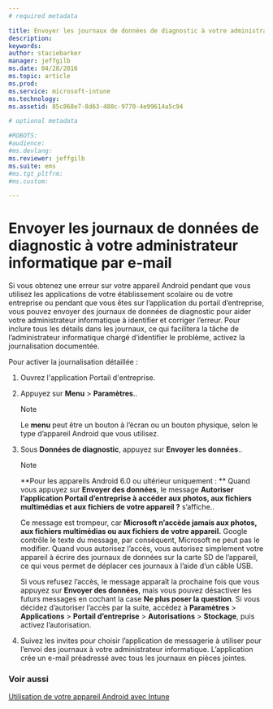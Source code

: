 ```yaml
---
# required metadata

title: Envoyer les journaux de données de diagnostic à votre administrateur informatique par e-mail | Microsoft Intune
description:
keywords:
author: staciebarker
manager: jeffgilb
ms.date: 04/28/2016
ms.topic: article
ms.prod:
ms.service: microsoft-intune
ms.technology:
ms.assetid: 85c868e7-8d63-480c-9770-4e99614a5c94

# optional metadata

#ROBOTS:
#audience:
#ms.devlang:
ms.reviewer: jeffgilb
ms.suite: ems
#ms.tgt_pltfrm:
#ms.custom:

---
```



# Envoyer les journaux de données de diagnostic à votre administrateur informatique par e-mail

Si vous obtenez une erreur sur votre appareil Android pendant que vous utilisez les applications de votre établissement scolaire ou de votre entreprise ou pendant que vous êtes sur l’application du portail d’entreprise, vous pouvez envoyer des journaux de données de diagnostic pour aider votre administrateur informatique à identifier et corriger l’erreur. Pour inclure tous les détails dans les journaux, ce qui facilitera la tâche de l’administrateur informatique chargé d’identifier le problème, activez la journalisation documentée.

Pour activer la journalisation détaillée :

1.  Ouvrez l'application Portail d'entreprise.

2.  Appuyez sur **Menu** &gt;  **Paramètres**..

    > [!NOTE] 
    > Le **menu** peut être un bouton à l’écran ou un bouton physique, selon le type d’appareil Android que vous utilisez.

3.  Sous **Données de diagnostic**, appuyez sur **Envoyer les données**..

    > [!NOTE]
    > **Pour les appareils Android 6.0 ou ultérieur uniquement : ** Quand vous appuyez sur **Envoyer des données**, le message **Autoriser l’application Portail d’entreprise à accéder aux photos, aux fichiers multimédias et aux fichiers de votre appareil ?** s’affiche.. 

    Ce message est trompeur, car **Microsoft n’accède jamais aux photos, aux fichiers multimédias ou aux fichiers de votre appareil.** Google contrôle le texte du message, par conséquent, Microsoft ne peut pas le modifier.  Quand vous autorisez l’accès, vous autorisez simplement votre appareil à écrire des journaux de données sur la carte SD de l’appareil, ce qui vous permet de déplacer ces journaux à l’aide d’un câble USB.

    Si vous refusez l’accès, le message apparaît la prochaine fois que vous appuyez sur **Envoyer des données**, mais vous pouvez désactiver les futurs messages en cochant la case **Ne plus poser la question**.  Si vous décidez d’autoriser l’accès par la suite, accédez à **Paramètres** &gt; **Applications** &gt; **Portail d’entreprise** &gt; **Autorisations** &gt; **Stockage**, puis activez l’autorisation.

4.  Suivez les invites pour choisir l’application de messagerie à utiliser pour l’envoi des journaux à votre administrateur informatique. L’application crée un e-mail préadressé avec tous les journaux en pièces jointes.


### Voir aussi
[Utilisation de votre appareil Android avec Intune](using-your-android-device-with-intune.md)

<!--HONumber=May16_HO1-->



